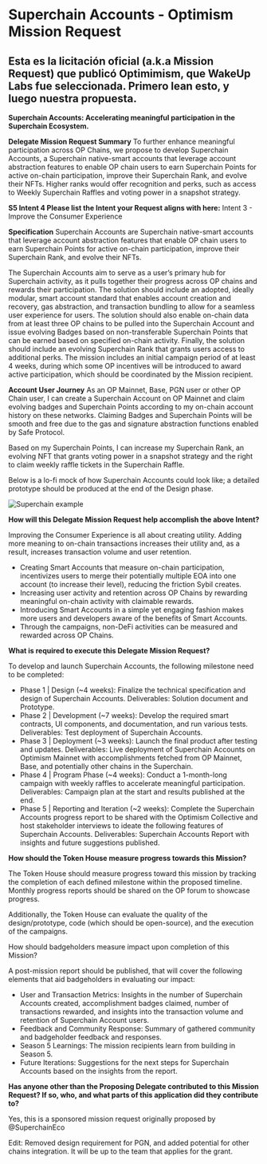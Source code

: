 # Superchain Accounts - Optimism Mission Request
## Esta es la licitación oficial (a.k.a Mission Request) que publicó Optimimism, que WakeUp Labs fue seleccionada. Primero lean esto, y luego nuestra propuesta.

**Superchain Accounts: Accelerating meaningful participation in the Superchain Ecosystem.**

**Delegate Mission Request Summary**
To further enhance meaningful participation across OP Chains, we propose to develop Superchain Accounts, a Superchain native-smart accounts that leverage account abstraction features to enable OP chain users to earn Superchain Points for active on-chain participation, improve their Superchain Rank, and evolve their NFTs. Higher ranks would offer recognition and perks, such as access to Weekly Superchain Raffles and voting power in a snapshot strategy.

**S5 Intent 4 Please list the Intent your Request aligns with here:** Intent 3 - Improve the Consumer Experience

**Specification**
Superchain Accounts are Superchain native-smart accounts that leverage account abstraction features that enable OP chain users to earn Superchain Points for active on-chain participation, improve their Superchain Rank, and evolve their NFTs.

The Superchain Accounts aim to serve as a user’s primary hub for Superchain activity, as it pulls together their progress across OP chains and rewards their participation. The solution should include an adopted, ideally modular, smart account standard that enables account creation and recovery, gas abstraction, and transaction bundling to allow for a seamless user experience for users. The solution should also enable on-chain data from at least three OP chains to be pulled into the Superchain Account and issue evolving Badges based on non-transferable Superchain Points that can be earned based on specified on-chain activity. Finally, the solution should include an evolving Superchain Rank that grants users access to additional perks. The mission includes an initial campaign period of at least 4 weeks, during which some OP incentives will be introduced to award active participation, which should be coordinated by the Mission recipient.

**Account User Journey**
As an OP Mainnet, Base, PGN user or other OP Chain user, I can create a Superchain Account on OP Mainnet and claim evolving badges and Superchain Points according to my on-chain account history on these networks. Claiming Badges and Superchain Points will be smooth and free due to the gas and signature abstraction functions enabled by Safe Protocol.

Based on my Superchain Points, I can increase my Superchain Rank, an evolving NFT that grants voting power in a snapshot strategy and the right to claim weekly raffle tickets in the Superchain Raffle.

Below is a lo-fi mock of how Superchain Accounts could look like; a detailed prototype should be produced at the end of the Design phase.

![Superchain example](https://github.com/0xmdh/Superchain-Accounts---WakeUp-Labs/assets/18706780/edb1ce47-474a-4edd-b851-efc578b13912)

**How will this Delegate Mission Request help accomplish the above Intent?**

Improving the Consumer Experience is all about creating utility. Adding more meaning to on-chain transactions increases their utility and, as a result, increases transaction volume and user retention.

- Creating Smart Accounts that measure on-chain participation, incentivizes users to merge their potentially multiple EOA into one account (to increase their level), reducing the friction Sybil creates.
- Increasing user activity and retention across OP Chains by rewarding meaningful on-chain activity with claimable rewards.
- Introducing Smart Accounts in a simple yet engaging fashion makes more users and developers aware of the benefits of Smart Accounts.
- Through the campaigns, non-DeFi activities can be measured and rewarded across OP Chains.
  
**What is required to execute this Delegate Mission Request?**

To develop and launch Superchain Accounts, the following milestone need to be completed:

- Phase 1 | Design (~4 weeks): Finalize the technical specification and design of Superchain Accounts.
Deliverables: Solution document and Prototype.
- Phase 2 | Development (~7 weeks): Develop the required smart contracts, UI components, and documentation, and run various tests.
Deliverables: Test deployment of Superchain Accounts.
- Phase 3 | Deployment (~3 weeks): Launch the final product after testing and updates.
Deliverables: Live deployment of Superchain Accounts on Optimism Mainnet with accomplishments fetched from OP Mainnet, Base, and potentially other chains in the Superchain.
- Phase 4 | Program Phase (~4 weeks): Conduct a 1-month-long campaign with weekly raffles to accelerate meaningful participation.
Deliverables: Campaign plan at the start and results published at the end.
- Phase 5 | Reporting and Iteration (~2 weeks): Complete the Superchain Accounts progress report to be shared with the Optimism Collective and host stakeholder interviews to ideate the following features of Superchain Accounts.
Deliverables: Superchain Accounts Report with insights and future suggestions published.


**How should the Token House measure progress towards this Mission?**

The Token House should measure progress toward this mission by tracking the completion of each defined milestone within the proposed timeline. Monthly progress reports should be shared on the OP forum to showcase progress.

Additionally, the Token House can evaluate the quality of the design/prototype, code (which should be open-source), and the execution of the campaigns.

How should badgeholders measure impact upon completion of this Mission?

A post-mission report should be published, that will cover the following elements that aid badgeholders in evaluating our impact:

- User and Transaction Metrics: Insights in the number of Superchain Accounts created, accomplishment badges claimed, number of transactions rewarded, and insights into the transaction volume and retention of Superchain Account users.
- Feedback and Community Response: Summary of gathered community and badgeholder feedback and responses.
- Season 5 Learnings: The mission recipients learn from building in Season 5.
- Future Iterations: Suggestions for the next steps for Superchain Accounts based on the insights from the report.

**Has anyone other than the Proposing Delegate contributed to this Mission Request? If so, who, and what parts of this application did they contribute to?**

Yes, this is a sponsored mission request originally proposed by @SuperchainEco

Edit: Removed design requirement for PGN, and added potential for other chains integration. It will be up to the team that applies for the grant.

